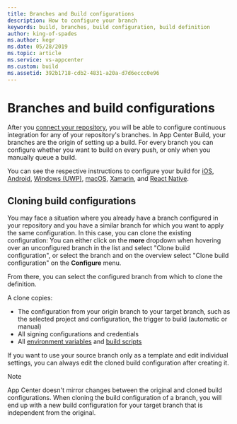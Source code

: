 ```yaml
---
title: Branches and Build configurations
description: How to configure your branch
keywords: build, branches, build configuration, build definition
author: king-of-spades
ms.author: kegr
ms.date: 05/28/2019
ms.topic: article
ms.service: vs-appcenter
ms.custom: build
ms.assetid: 392b1718-cdb2-4831-a20a-d7d6eccc0e96
---
```


# Branches and build configurations

After you [connect your repository](~/build/connect.md), you will be able to configure continuous integration for any of your repository's branches.
In App Center Build, your branches are the origin of setting up a build. For every branch you can configure whether you want to build on every push, or only when you manually queue a build.

You can see the respective instructions to configure your build for [iOS](~/build/ios/index.md), [Android](~/build/android/index.md), [Windows (UWP)](~/build/uwp/index.md), [macOS](~/build/macos/index.md), [Xamarin](~/build/xamarin/index.md), and [React Native](~/build/react-native/index.md).

## Cloning build configurations

You may face a situation where you already have a branch configured in your repository and you have a similar branch for which you want to apply the same configuration. In this case, you can clone the existing configuration: You can either click on the **more** dropdown when hovering over an unconfigured branch in the list and select "Clone build configuration", or select the branch and on the overview select "Clone build configuration" on the **Configure** menu.

From there, you can select the configured branch from which to clone the definition.

A clone copies:
- The configuration from your origin branch to your target branch, such as the selected project and configuration, the trigger to build (automatic or manual)
- All signing configurations and credentials
- All [environment variables](~/build/custom/variables/index.md) and [build scripts](~/build/custom/scripts/index.md)

If you want to use your source branch only as a template and edit individual settings, you can always edit the cloned build configuration after creating it.

> [!NOTE]
> App Center doesn't mirror changes between the original and cloned build configurations. When cloning the build configuration of a branch, you will end up with a new build configuration for your target branch that is independent from the original. 
